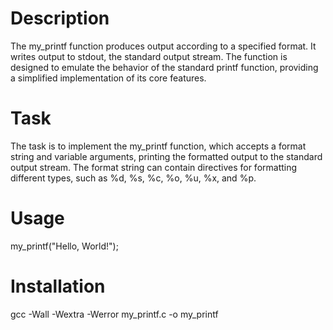 # Description

The my_printf function produces output according to a specified format. It writes output to stdout, the standard output stream. The function is designed to emulate the behavior of the standard printf function, providing a simplified implementation of its core features.

# Task

The task is to implement the my_printf function, which accepts a format string and variable arguments, printing the formatted output to the standard output stream. The format string can contain directives for formatting different types, such as %d, %s, %c, %o, %u, %x, and %p.

# Usage

my_printf("Hello, World!");

# Installation

gcc -Wall -Wextra -Werror my_printf.c -o my_printf
